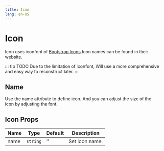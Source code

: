 ```yaml
---
title: Icon
lang: en-US
---
```


# Icon

Icon uses iconfont of [Bootstrap Icons](https://icons.getbootstrap.com/).Icon names can be found in their website.

::: tip TODO
Due to the limitation of iconfont, Will use a more comprehensive and easy way to reconstruct later.
:::

## Name

Use the name attribute to define icon. And you can adjust the size of the icon by adjusting the font.

<demo src="../example/icon/name.vue"></demo>

## Icon Props

| Name | Type     | Default | Description    |
| ---- | -------- | ------- | -------------- |
| name | `string` | ''      | Set icon name. |

